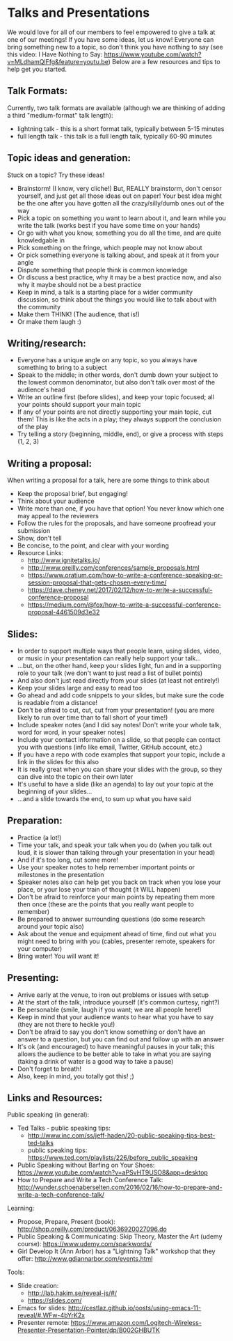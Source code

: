 Talks and Presentations
=======================

We would love for all of our members to feel empowered to give a talk at one of our meetings!  If you have some ideas, let us know!  Everyone can bring something new to a topic, so don't think you have nothing to say (see this video: I Have Nothing to Say: https://www.youtube.com/watch?v=MLdhamQlFfg&feature=youtu.be)  Below are a few resources and tips to help get you started.

Talk Formats:
-------------
Currently, two talk formats are available (although we are thinking of adding a third "medium-format" talk length):
* lightning talk - this is a short format talk, typically between 5-15 minutes
* full length talk - this talk is a full length talk, typically 60-90 minutes

Topic ideas and generation:
---------------------------
Stuck on a topic?  Try these ideas!
* Brainstorm! (I know, very cliche!)  But, REALLY brainstorm, don't censor yourself, and just get all those ideas out on paper!  Your best idea might be the one after you have gotten all the crazy/silly/dumb ones out of the way
* Pick a topic on something you want to learn about it, and learn while you write the talk (works best if you have some time on your hands)
* Or go with what you know, something you do all the time, and are quite knowledgable in
* Pick something on the fringe, which people may not know about
* Or pick something everyone is talking about, and speak at it from your angle
* Dispute something that people think is common knowledge
* Or discuss a best practice, why it may be a best practice now, and also why it maybe should not be a best practice
* Keep in mind, a talk is a starting place for a wider community discussion, so think about the things you would like to talk about with the community
* Make them THINK! (The audience, that is!)
* Or make them laugh :)

Writing/research:
-----------------
* Everyone has a unique angle on any topic, so you always have something to bring to a subject
* Speak to the middle; in other words, don't dumb down your subject to the lowest common denominator, but also don't talk over most of the audience's head
* Write an outline first (before slides), and keep your topic focused; all your points should support your main topic
* If any of your points are not directly supporting your main topic, cut them! This is like the acts in a play; they always support the conclusion of the play
* Try telling a story (beginning, middle, end), or give a process with steps (1, 2, 3)

Writing a proposal:
-------------------
When writing a proposal for a talk, here are some things to think about
* Keep the proposal brief, but engaging!
* Think about your audience
* Write more than one, if you have that option!  You never know which one may appeal to the reviewers
* Follow the rules for the proposals, and have someone proofread your submission
* Show, don't tell
* Be concise, to the point, and clear with your wording
* Resource Links:
  * http://www.ignitetalks.io/
  * http://www.oreilly.com/conferences/sample_proposals.html
  * https://www.oratium.com/how-to-write-a-conference-speaking-or-session-proposal-that-gets-chosen-every-time/
  * https://dave.cheney.net/2017/02/12/how-to-write-a-successful-conference-proposal
  * https://medium.com/@fox/how-to-write-a-successful-conference-proposal-4461509d3e32

Slides:
-------
* In order to support multiple ways that people learn, using slides, video, or music in your presentation can really help support your talk…
* …but, on the other hand, keep your slides light, fun and in a supporting role to your talk (we don't want to just read a list of bullet points)
* And also don't just read directly from your slides (at least not entirely!)
 * Keep your slides large and easy to read too
* Go ahead and add code snippets to your slides, but make sure the code is readable from a distance!
* Don't be afraid to cut, cut, cut from your presentation! (you are more likely to run over time than to fall short of your time!)
* Include speaker notes (and I did say notes! Don't write your whole talk, word for word, in your speaker notes)
* Include your contact information on a slide, so that people can contact you with questions  (info like email, Twitter, GitHub account, etc.)
* If you have a repo with code examples that support your topic, include a link in the slides for this also
* It is really great when you can share your slides with the group, so they can dive into the topic on their own later
* It's useful to have a slide (like an agenda) to lay out your topic at the beginning of your slides…
* …and a slide towards the end, to sum up what you have said

Preparation:
------------
* Practice (a lot!)
* Time your talk, and speak your talk when you do (when you talk out loud, it is slower than talking through your presentation in your head)
* And if it's too long, cut some more!
* Use your speaker notes to help remember important points or milestones in the presentation
* Speaker notes also can help get you back on track when you lose your place, or your lose your train of thought (it WILL happen)
* Don't be afraid to reinforce your main points by repeating them more then once (these are the points that you really want people to remember)
* Be prepared to answer surrounding questions (do some research around your topic also)
* Ask about the venue and equipment ahead of time, find out what you might need to bring with you (cables, presenter remote, speakers for your computer)
* Bring water!  You will want it!

Presenting:
-----------
* Arrive early at the venue, to iron out problems or issues with setup
* At the start of the talk, introduce yourself (it's common curtesy, right?)
* Be personable (smile, laugh if you want; we are all people here!)
* Keep in mind that your audience wants to hear what you have to say (they are not there to heckle you!)
* Don't be afraid to say you don't know something or don't have an answer to a question, but you can find out and follow up with an answer
* It's ok (and encouraged) to have meaningful pauses in your talk; this allows the audience to be better able to take in what you are saying (taking a drink of water is a good way to take a pause)
* Don't forget to breath!
* Also, keep in mind, you totally got this! ;)

Links and Resources:
--------------------

Public speaking (in general):
* Ted Talks - public speaking tips:
	* http://www.inc.com/ss/jeff-haden/20-public-speaking-tips-best-ted-talks
	* public speaking tips: https://www.ted.com/playlists/226/before_public_speaking
* Public Speaking without Barfing on Your Shoes: https://www.youtube.com/watch?v=aPSvHT9USO8&app=desktop
* How to Prepare and Write a Tech Conference Talk: http://wunder.schoenaberselten.com/2016/02/16/how-to-prepare-and-write-a-tech-conference-talk/

Learning:
* Propose, Prepare, Present (book): http://shop.oreilly.com/product/0636920027096.do
* Public Speaking & Communicating: Skip Theory, Master the Art (udemy course): https://www.udemy.com/sparkwords/
* Girl Develop It (Ann Arbor) has a "Lightning Talk" workshop that they offer: http://www.gdiannarbor.com/events.html

Tools:
* Slide creation:
	* http://lab.hakim.se/reveal-js/#/
	* https://slides.com/
* Emacs for slides: http://cestlaz.github.io/posts/using-emacs-11-reveal/#.WFw-4bYrK2x
* Presenter remote: https://www.amazon.com/Logitech-Wireless-Presenter-Presentation-Pointer/dp/B002GHBUTK
